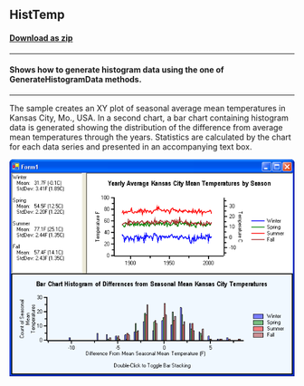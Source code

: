 ## HistTemp
#### [Download as zip](https://grapecity.github.io/DownGit/#/home?url=https://github.com/GrapeCity/ComponentOne-WinForms-Samples/tree/master/NetFramework\Charts\CS\HistTemp)
____
#### Shows how to generate histogram data using the one of GenerateHistogramData methods.
____
The sample creates an XY plot of seasonal average mean temperatures in Kansas City, Mo., USA.
In a second chart, a bar chart containing histogram data is generated showing the distribution of the difference from average mean temperatures through the years. Statistics are calculated by the chart for each data series and presented in an accompanying text box.

![screenshot](screenshot.png)
